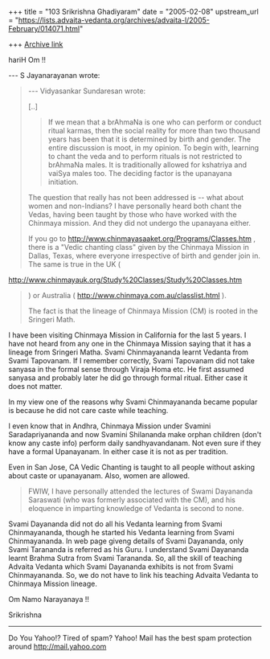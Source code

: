 +++
title = "103 Srikrishna Ghadiyaram"
date = "2005-02-08"
upstream_url = "https://lists.advaita-vedanta.org/archives/advaita-l/2005-February/014071.html"

+++
[Archive link](https://lists.advaita-vedanta.org/archives/advaita-l/2005-February/014071.html)

hariH Om !!

--- S Jayanarayanan <sjayana at yahoo.com> wrote:

> --- Vidyasankar Sundaresan
> <svidyasankar at hotmail.com> wrote:
> 
> [..]
> 
> > If we mean that a
> > brAhmaNa is one 
> > who can perform or conduct ritual karmas, then the
> social
> > reality for more 
> > than two thousand years has been that it is
> determined by
> > birth and gender. 
> > The entire discussion is moot, in my opinion. To
> begin with,
> > learning to 
> > chant the veda and to perform rituals is not
> restricted to
> > brAhmaNa males. 
> > It is traditionally allowed for kshatriya and
> vaiSya males
> > too. The deciding 
> > factor is the upanayana initiation. 
> 
> The question that really has not been addressed is
> -- what about
> women and non-Indians? I have personally heard both
> chant the
> Vedas, having been taught by those who have worked
> with the
> Chinmaya mission. And they did not undergo the
> upanayana either.
> 
> If you go to
> http://www.chinmayasaaket.org/Programs/Classes.htm
> , there is a "Vedic chanting class" given by the
> Chinmaya
> Mission in Dallas, Texas, where everyone
> irrespective of birth
> and gender join in. The same is true in the UK (
>
http://www.chinmayauk.org/Study%20Classes/Study%20Classes.htm
> )
> or Australia (
> http://www.chinmaya.com.au/classlist.html ).
> 
> The fact is that the lineage of Chinmaya Mission
> (CM) is rooted
> in the Sringeri Math.
> 

I have been visiting Chinmaya Mission in California
for the last 5 years. I have not heard from any one in
the Chinmaya Mission saying that it has a lineage from
Sringeri Matha. Svami Chinmayananda learnt Vedanta
from Svami Tapovanam. If I remember correctly, Svami
Tapovanam did not take sanyasa in the formal sense
through Viraja Homa etc. He first assumed sanyasa and
probably later he did go through formal ritual. Either
case it does not matter.

In my view one of the reasons why Svami Chinmayananda
became popular is because he did not care caste while
teaching. 

I even know that in Andhra, Chinmaya Mission under
Svamini Saradapriyananda and now Svamini Shilananda
make  orphan children (don't know any caste info)
perform daily sandhyavandanam. Not even sure if they
have a formal Upanayanam. In either case it is not as
per tradition.

Even in San Jose, CA Vedic Chanting is taught to all
people without asking about caste or upanayanam. Also,
women are allowed.

> FWIW, I have personally attended the lectures of
> Swami Dayananda
> Saraswati (who was formerly associated with the CM),
> and his
> eloquence in imparting knowledge of Vedanta is
> second to none.
> 

Svami Dayananda did not do all his Vedanta learning
from Svami Chinmayananda, though he started his
Vedanta learning from Svami Chinmayananda. In web page
giveng details of Svami Dayananda, only Svami
Tarananda is referred as his Guru. I understand Svami
Dayananda learnt Brahma Sutra from Svami Tarananda.
So, all the skill of teaching Advaita Vedanta which
Svami Dayananda exhibits is not from Svami
Chinmayananda. So, we do not have to link his teaching
Advaita Vedanta to Chinmaya Mission lineage.

Om Namo Narayanaya !!

Srikrishna

__________________________________________________
Do You Yahoo!?
Tired of spam?  Yahoo! Mail has the best spam protection around 
http://mail.yahoo.com 

